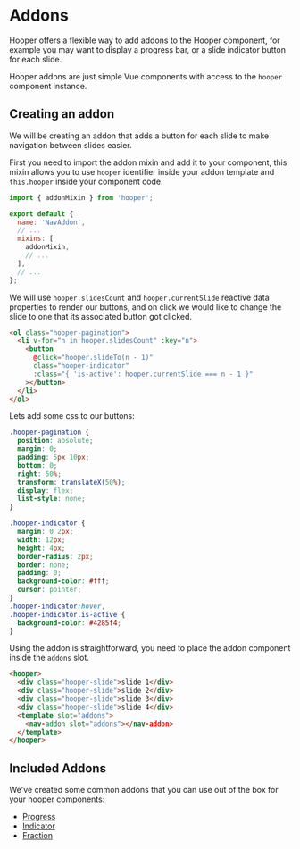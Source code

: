 # Addons

Hooper offers a flexible way to add addons to the Hooper component, for example you may want to display a progress bar, or a slide indicator button for each slide. 

Hooper addons are just simple Vue components with access to the `hooper` component instance.

## Creating an addon

We will be creating an addon that adds a button for each slide to make navigation between slides easier.

First you need to import the addon mixin and add it to your component, this mixin allows you to use `hooper` identifier inside your addon template and `this.hooper` inside your component code.

```js
import { addonMixin } from 'hooper';

export default {
  name: 'NavAddon',
  // ...
  mixins: [
    addonMixin,
    // ...
  ],
  // ...
};
```

We will use `hooper.slidesCount` and `hooper.currentSlide` reactive data properties to render our buttons, and on click we would like to change the slide to one that its associated button got clicked.

```html
<ol class="hooper-pagination">
  <li v-for="n in hooper.slidesCount" :key="n">
    <button
      @click="hooper.slideTo(n - 1)"
      class="hooper-indicator"
      :class="{ 'is-active': hooper.currentSlide === n - 1 }"
    ></button>
  </li>
</ol>
```

Lets add some css to our buttons:

```css
.hooper-pagination {
  position: absolute;
  margin: 0;
  padding: 5px 10px;
  bottom: 0;
  right: 50%;
  transform: translateX(50%);
  display: flex;
  list-style: none;
}

.hooper-indicator {
  margin: 0 2px;
  width: 12px;
  height: 4px;
  border-radius: 2px;
  border: none;
  padding: 0;
  background-color: #fff;
  cursor: pointer;
}
.hooper-indicator:hover,
.hooper-indicator.is-active {
  background-color: #4285f4;
}
```

Using the addon is straightforward, you need to place the addon component inside the `addons` slot.

```html
<hooper>
  <div class="hooper-slide">slide 1</div>
  <div class="hooper-slide">slide 2</div>
  <div class="hooper-slide">slide 3</div>
  <div class="hooper-slide">slide 4</div>
  <template slot="addons">
    <nav-addon slot="addons"></nav-addon>
  </template>
</hooper>
```

## Included Addons

We've created some common addons that you can use out of the box for your hooper components:

- [Progress](./examples.md#progress)
- [Indicator](./examples.md#slide-indicator)
- [Fraction](./examples.md#fraction)

